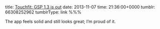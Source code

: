 title: [Touchfit: GSP 1.3 is out](http://touchfit.com)
date: 2013-11-07
time: 21:36:00+0000
tumblr: 66308252962
tumblrType: link
%%%

The app feels solid and still looks great; I’m proud of it.

